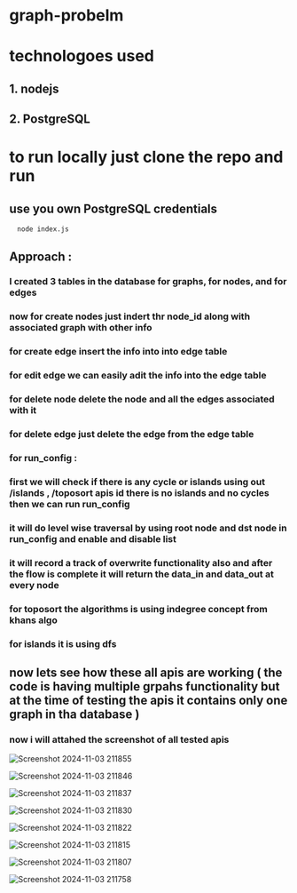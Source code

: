 # graph-probelm

# technologoes used 

## 1. nodejs
## 2. PostgreSQL

# to run locally just clone the repo and run 
## use you own PostgreSQL credentials

   ```
     node index.js
  ```

## Approach : 
### I created 3 tables in the database for graphs, for nodes, and for edges 
### now for create nodes just indert thr node_id along with associated graph with other info 
### for create edge insert the info into into edge table 
### for edit edge we can easily adit the info into the edge table 
### for delete node delete the node and all the edges associated with it 
### for delete edge just delete the edge from the edge table 
### for run_config : 
### first we will check if there is any cycle or islands using out /islands , /toposort apis id there is no islands and no cycles then we can run run_config 
### it will do level wise traversal by using root node and dst node in run_config and enable and disable list 
### it will record a track of overwrite functionality also and after the flow is complete it will return the data_in and data_out at every node 

### for toposort the algorithms is using indegree concept from khans algo 
### for islands it is using dfs 

## now lets see how these all apis are working ( the code is having multiple grpahs functionality but at the time of testing the apis it contains only one graph in tha database )


### now i will attahed the screenshot of all tested apis 



![Screenshot 2024-11-03 211855](https://github.com/user-attachments/assets/1fa68a11-3361-4d1d-8208-65f07abf7f81)



![Screenshot 2024-11-03 211846](https://github.com/user-attachments/assets/ab3d5f01-6d19-49db-ace9-ba87f20fd712)



![Screenshot 2024-11-03 211837](https://github.com/user-attachments/assets/3e4a1b26-4942-4707-bd72-4c6b73dc4a06)



![Screenshot 2024-11-03 211830](https://github.com/user-attachments/assets/9c3f4226-e44e-4ee2-b635-62a2970292fd)


![Screenshot 2024-11-03 211822](https://github.com/user-attachments/assets/88fbf568-bd0a-485b-8b59-f7e44d0800ba)


![Screenshot 2024-11-03 211815](https://github.com/user-attachments/assets/7a96c3e7-9cb9-4abd-92c4-5d3ff5aea678)


![Screenshot 2024-11-03 211807](https://github.com/user-attachments/assets/4962ec02-65e4-4c83-8e9a-edaf8eb05194)



![Screenshot 2024-11-03 211758](https://github.com/user-attachments/assets/e11f2e56-8fd0-4870-b832-39173194ffde)
